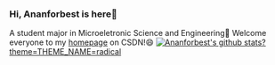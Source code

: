 ### Hi, Ananforbest is here👋
A student major in Microeletronic Science and Engineering🔭
Welcome everyone to my [homepage](https://blog.csdn.net/AnAn_New?type=blog) on CSDN!😄
[![Ananforbest's github stats](https://github-readme-stats.vercel.app/api?username=ananforbest)?theme=THEME_NAME=radical](https://github.com/anuraghazra/github-readme-stats)

<!--
**Ananforbest/Ananforbest** is a ✨ _special_ ✨ repository because its `README.md` (this file) appears on your GitHub profile.

Here are some ideas to get you started:

- 🔭 I’m currently working on ...
- 🌱 I’m currently learning ...
- 👯 I’m looking to collaborate on ...
- 🤔 I’m looking for help with ...
- 💬 Ask me about ...
- 📫 How to reach me: ...
- 😄 Pronouns: ...
- ⚡ Fun fact: ...
-->
